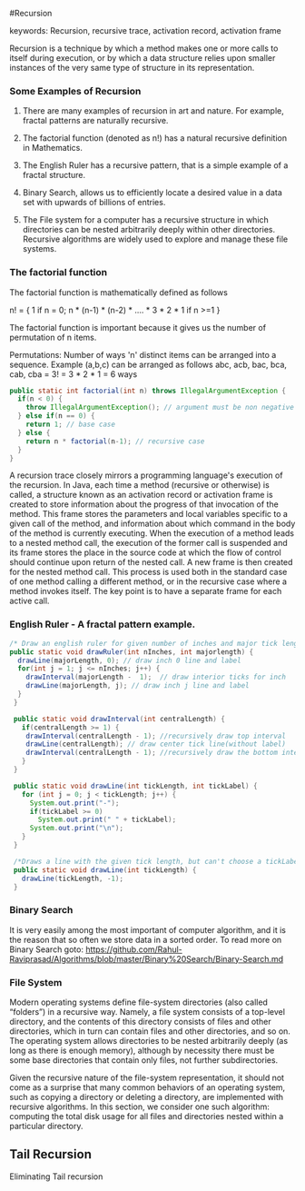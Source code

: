#Recursion

keywords: Recursion, recursive trace, activation record, activation frame

Recursion is a technique by which a method makes one or more calls to itself during execution, or by which a data structure relies upon smaller instances of the very same type of structure in its representation.

### Some Examples of Recursion

1. There are many examples of recursion in art and nature. For example, fractal patterns are naturally recursive.

2. The factorial function (denoted as n!) has a natural recursive definition in Mathematics.

3. The English Ruler has a recursive pattern, that is a simple example of a fractal structure.

4. Binary Search, allows us to efficiently locate a desired value in a data set with upwards of billions of entries.

5. The File system for a computer has a recursive structure in which directories can be nested arbitrarily deeply within other directories. Recursive algorithms are widely used to explore and manage these file systems.

### The factorial function
The factorial function is mathematically defined as follows

n!  = { 1                                            if n = 0;
        n * (n-1) * (n-2) * .... * 3 * 2 * 1         if n >=1
      }

The factorial function is important because it gives us the number of permutation of n items.

Permutations: Number of ways 'n' distinct items can be arranged into a sequence.
Example (a,b,c) can be arranged as follows
abc, acb, bac, bca, cab, cba = 3! = 3 * 2 * 1 = 6 ways

```java
public static int factorial(int n) throws IllegalArgumentException {
  if(n < 0) {
    throw IllegalArgumentException(); // argument must be non negative
  } else if(n == 0) {
    return 1; // base case
  } else {
    return n * factorial(n-1); // recursive case
  }
}
```

A recursion trace closely mirrors a programming language's execution of the recursion.
In Java, each time a method (recursive or otherwise) is called, a structure known as an activation record or activation frame is created to store information about the progress of that invocation of the method. This frame stores the parameters and local variables specific to a given call of the method, and information about which command in the body of the method is currently executing.
When the execution of a method leads to a nested method call, the execution of the former call is suspended and its frame stores the place in the source code at which the flow of control should continue upon return of the nested call. A new frame is then created for the nested method call. This process is used both in the standard case of one method calling a different method, or in the recursive case where a method invokes itself. The key point is to have a separate frame for each active call.

### English Ruler - A fractal pattern example.

```java
/* Draw an english ruler for given number of inches and major tick lengths*/
public static void drawRuler(int nInches, int majorlength) {
  drawLine(majorLength, 0); // draw inch 0 line and label
  for(int j = 1; j <= nInches; j++) {
    drawInterval(majorLength -  1);  // draw interior ticks for inch
    drawLine(majorLength, j); // draw inch j line and label
  }
 }

 public static void drawInterval(int centralLength) {
   if(centralLength >= 1) {
    drawInterval(centralLength - 1); //recursively draw top interval
    drawLine(centralLength); // draw center tick line(without label)
    drawInterval(centralLength - 1); //recursively draw the bottom interval
   }
 }

 public static void drawLine(int tickLength, int tickLabel) {
   for (int j = 0; j < tickLength; j++) {
     System.out.print("-");
     if(tickLabel >= 0)
       System.out.print(" " + tickLabel);
     System.out.print("\n");
   }
 }

 /*Draws a line with the given tick length, but can't choose a tickLabel*/
 public static void drawLine(int tickLength) {
   drawLine(tickLength, -1);
 }

```

### Binary Search
It is very easily among the most important of computer algorithm, and it is the reason that so often we store data in a sorted order.
To read more on Binary Search goto:
https://github.com/Rahul-Raviprasad/Algorithms/blob/master/Binary%20Search/Binary-Search.md

### File System


Modern operating systems define file-system directories (also called “folders”) in a recursive way. Namely, a file system consists of a top-level directory, and the contents of this directory consists of files and other directories, which in turn can contain files and other directories, and so on. The operating system allows directories to be nested arbitrarily deeply (as long as there is enough memory), although by necessity there must be some base directories that contain only files, not further subdirectories.

Given the recursive nature of the file-system representation, it should not come as a surprise that many common behaviors of an operating system, such as copying a directory or deleting a directory, are implemented with recursive algorithms. In this section, we consider one such algorithm: computing the total disk usage for all files and directories nested within a particular directory.


## Tail Recursion
Eliminating Tail recursion
